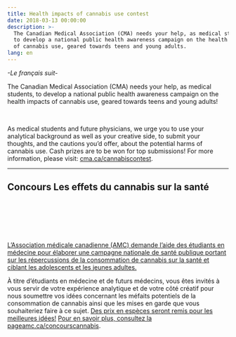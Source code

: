 ```yaml
---
title: Health impacts of cannabis use contest
date: 2018-03-13 00:00:00
description: >-
  The Canadian Medical Association (CMA) needs your help, as medical students,
  to develop a national public health awareness campaign on the health impacts
  of cannabis use, geared towards teens and young adults.
lang: en
---
```


*-Le fran&ccedil;ais suit-*

The Canadian Medical Association (CMA) needs your help, as medical students, to develop a national public health awareness campaign on the health impacts of cannabis use, geared towards teens and young adults!

&nbsp;

As medical students and future physicians, we urge you to use your analytical background as well as your creative side, to submit your thoughts, and the cautions you’d offer, about the potential harms of cannabis use. Cash prizes are to be won for top submissions! For more information, please visit: [cma.ca/cannabiscontest](cma.ca/cannabiscontest).

-----

## Concours Les effets du cannabis sur la sant&eacute;

&nbsp;

&nbsp;

&nbsp;

[L’Association m&eacute;dicale canadienne (AMC) demande l’aide des &eacute;tudiants en m&eacute;decine pour &eacute;laborer une campagne nationale de sant&eacute; publique portant sur les r&eacute;percussions de la consommation de cannabis sur la sant&eacute; et ciblant les adolescents et les jeunes adultes.]()

[]()

&Agrave; titre d’&eacute;tudiants en m&eacute;decine et de futurs m&eacute;decins, vous &ecirc;tes invit&eacute;s &agrave; vous servir de votre exp&eacute;rience analytique et de votre c&ocirc;t&eacute; cr&eacute;atif pour nous soumettre vos id&eacute;es concernant les m&eacute;faits potentiels de la consommation de cannabis ainsi que les mises en garde que vous souhaiteriez faire &agrave; ce sujet. [Des prix en esp&egrave;ces seront remis pou]()[r les meilleures id&eacute;es!]() [Pour en savoir plus, consultez la page]()[amc.ca/concourscannabis](amc.ca/concourscannabis).